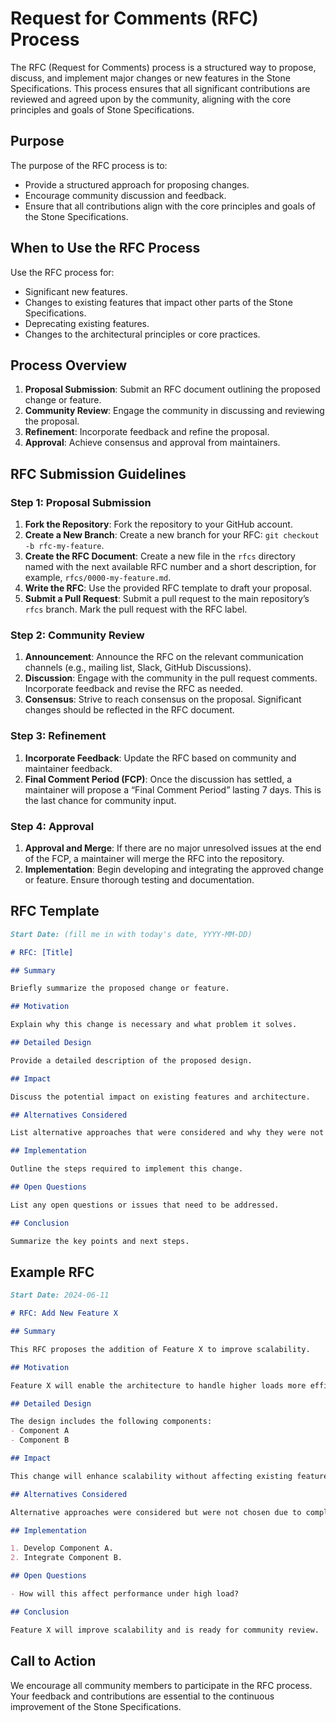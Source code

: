# Request for Comments (RFC) Process

The RFC (Request for Comments) process is a structured way to propose, discuss, and implement major changes or new features in the Stone Specifications. 
This process ensures that all significant contributions are reviewed and agreed upon by the community, 
aligning with the core principles and goals of Stone Specifications.

## Purpose

The purpose of the RFC process is to:
- Provide a structured approach for proposing changes.
- Encourage community discussion and feedback.
- Ensure that all contributions align with the core principles and goals of the Stone Specifications.

## When to Use the RFC Process

Use the RFC process for:
- Significant new features.
- Changes to existing features that impact other parts of the Stone Specifications.
- Deprecating existing features.
- Changes to the architectural principles or core practices.

## Process Overview

1. **Proposal Submission**: Submit an RFC document outlining the proposed change or feature.
2. **Community Review**: Engage the community in discussing and reviewing the proposal.
3. **Refinement**: Incorporate feedback and refine the proposal.
4. **Approval**: Achieve consensus and approval from maintainers.

## RFC Submission Guidelines

### Step 1: Proposal Submission

1. **Fork the Repository**: Fork the repository to your GitHub account.
2. **Create a New Branch**: Create a new branch for your RFC: `git checkout -b rfc-my-feature`.
3. **Create the RFC Document**: Create a new file in the `rfcs` directory named with the next available RFC number and a short description, for example, `rfcs/0000-my-feature.md`.
4. **Write the RFC**: Use the provided RFC template to draft your proposal.
5. **Submit a Pull Request**: Submit a pull request to the main repository’s `rfcs` branch. Mark the pull request with the RFC label.

### Step 2: Community Review

1. **Announcement**: Announce the RFC on the relevant communication channels (e.g., mailing list, Slack, GitHub Discussions).
2. **Discussion**: Engage with the community in the pull request comments. Incorporate feedback and revise the RFC as needed.
3. **Consensus**: Strive to reach consensus on the proposal. Significant changes should be reflected in the RFC document.

### Step 3: Refinement

1. **Incorporate Feedback**: Update the RFC based on community and maintainer feedback.
2. **Final Comment Period (FCP)**: Once the discussion has settled, a maintainer will propose a “Final Comment Period” lasting 7 days. This is the last chance for community input.

### Step 4: Approval

1. **Approval and Merge**: If there are no major unresolved issues at the end of the FCP, a maintainer will merge the RFC into the repository.
2. **Implementation**: Begin developing and integrating the approved change or feature. Ensure thorough testing and documentation.

## RFC Template

```markdown
Start Date: (fill me in with today's date, YYYY-MM-DD)

# RFC: [Title]

## Summary

Briefly summarize the proposed change or feature.

## Motivation

Explain why this change is necessary and what problem it solves.

## Detailed Design

Provide a detailed description of the proposed design.

## Impact

Discuss the potential impact on existing features and architecture.

## Alternatives Considered

List alternative approaches that were considered and why they were not chosen.

## Implementation

Outline the steps required to implement this change.

## Open Questions

List any open questions or issues that need to be addressed.

## Conclusion

Summarize the key points and next steps.
```

## Example RFC

```markdown
Start Date: 2024-06-11

# RFC: Add New Feature X

## Summary

This RFC proposes the addition of Feature X to improve scalability.

## Motivation

Feature X will enable the architecture to handle higher loads more efficiently.

## Detailed Design

The design includes the following components:
- Component A
- Component B

## Impact

This change will enhance scalability without affecting existing features.

## Alternatives Considered

Alternative approaches were considered but were not chosen due to complexity.

## Implementation

1. Develop Component A.
2. Integrate Component B.

## Open Questions

- How will this affect performance under high load?

## Conclusion

Feature X will improve scalability and is ready for community review.
```

## Call to Action

We encourage all community members to participate in the RFC process. 
Your feedback and contributions are essential to the continuous improvement of the Stone Specifications.